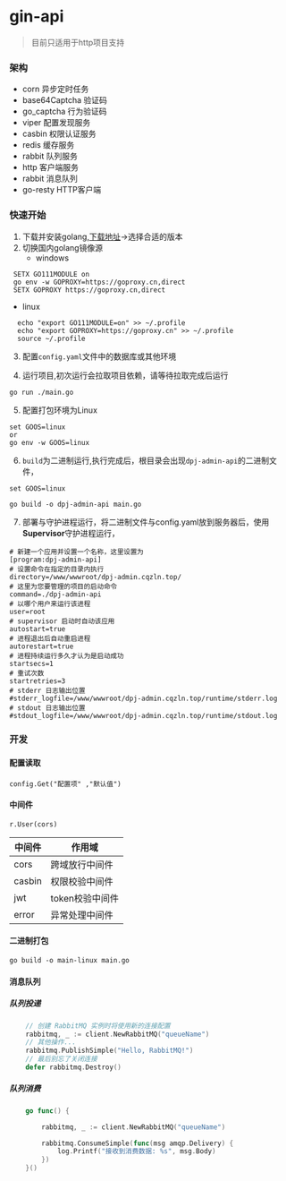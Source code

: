 # gin-api

> 目前只适用于http项目支持

### 架构
- corn 异步定时任务
- base64Captcha 验证码
- go_captcha 行为验证码
- viper 配置发现服务
- casbin 权限认证服务
- redis 缓存服务
- rabbit 队列服务
- http  客户端服务
- rabbit 消息队列
- go-resty HTTP客户端

### 快速开始

1. 下载并安装golang,[下载地址](https://go.dev/dl/)->选择合适的版本
2. 切换国内golang镜像源
   - windows
```shell
 SETX GO111MODULE on    
 go env -w GOPROXY=https://goproxy.cn,direct
 SETX GOPROXY https://goproxy.cn,direct
```
- linux

```shell
  echo "export GO111MODULE=on" >> ~/.profile
  echo "export GOPROXY=https://goproxy.cn" >> ~/.profile
  source ~/.profile
```

3. 配置`config.yaml`文件中的数据库或其他环境

4. 运行项目,初次运行会拉取项目依赖，请等待拉取完成后运行
```shell
go run ./main.go
```
5. 配置打包环境为Linux
```shell
set GOOS=linux
or
go env -w GOOS=linux
```

6. `build`为二进制运行,执行完成后，根目录会出现`dpj-admin-api`的二进制文件，
   
```shell
set GOOS=linux

go build -o dpj-admin-api main.go
```
7. 部署与守护进程运行，将二进制文件与config.yaml放到服务器后，使用**Supervisor**守护进程运行，
```text
# 新建一个应用并设置一个名称，这里设置为 
[program:dpj-admin-api]
# 设置命令在指定的目录内执行
directory=/www/wwwroot/dpj-admin.cqzln.top/
# 这里为您要管理的项目的启动命令
command=./dpj-admin-api
# 以哪个用户来运行该进程
user=root
# supervisor 启动时自动该应用
autostart=true
# 进程退出后自动重启进程
autorestart=true
# 进程持续运行多久才认为是启动成功
startsecs=1
# 重试次数
startretries=3
# stderr 日志输出位置
#stderr_logfile=/www/wwwroot/dpj-admin.cqzln.top/runtime/stderr.log
# stdout 日志输出位置
#stdout_logfile=/www/wwwroot/dpj-admin.cqzln.top/runtime/stdout.log

```


### 开发
 #### 配置读取
```golang
config.Get("配置项" ,"默认值")
```

#### 中间件
```golang
r.User(cors)
```

|中间件| 作用域 |
|----|----|
| cors| 跨域放行中间件|
| casbin| 权限校验中间件|
| jwt| token校验中间件|
| error | 异常处理中间件|

#### 二进制打包
```shell
go build -o main-linux main.go
```

#### 消息队列

##### 队列投递
```go
    // 创建 RabbitMQ 实例时将使用新的连接配置
	rabbitmq, _ := client.NewRabbitMQ("queueName")
	// 其他操作...
	rabbitmq.PublishSimple("Hello, RabbitMQ!")
	// 最后别忘了关闭连接
	defer rabbitmq.Destroy()
```

##### 队列消费
```go
	go func() {

		rabbitmq, _ := client.NewRabbitMQ("queueName")

		rabbitmq.ConsumeSimple(func(msg amqp.Delivery) {
			log.Printf("接收到消费数据: %s", msg.Body)
		})
	}()

```
